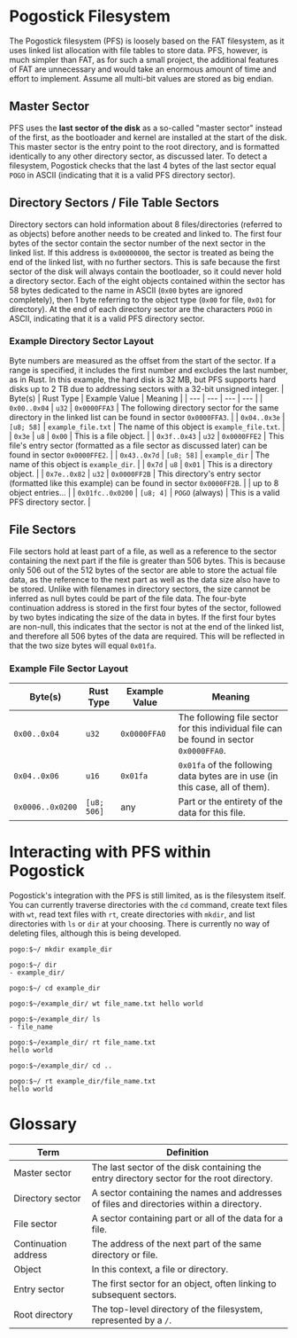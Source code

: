 # Pogostick Filesystem
The Pogostick filesystem (PFS) is loosely based on the FAT filesystem, as it uses linked list allocation with file tables to store data. PFS, however, is much simpler than FAT, as for such a small project, the additional features of FAT are unnecessary and would take an enormous amount of time and effort to implement. Assume all multi-bit values are stored as big endian.

## Master Sector
PFS uses the **last sector of the disk** as a so-called "master sector" instead of the first, as the bootloader and kernel are installed at the start of the disk. This master sector is the entry point to the root directory, and is formatted identically to any other directory sector, as discussed later. To detect a filesystem, Pogostick checks that the last 4 bytes of the last sector equal `POGO` in ASCII (indicating that it is a valid PFS directory sector).

## Directory Sectors / File Table Sectors
Directory sectors can hold information about 8 files/directories (referred to as objects) before another needs to be created and linked to. The first four bytes of the sector contain the sector number of the next sector in the linked list. If this address is `0x00000000`, the sector is treated as being the end of the linked list, with no further sectors. This is safe because the first sector of the disk will always contain the bootloader, so it could never hold a directory sector. Each of the eight objects contained within the sector has 58 bytes dedicated to the name in ASCII (`0x00` bytes are ignored completely), then 1 byte referring to the object type (`0x00` for file, `0x01` for directory). At the end of each directory sector are the characters `POGO` in ASCII, indicating that it is a valid PFS directory sector.

### Example Directory Sector Layout
Byte numbers are measured as the offset from the start of the sector. If a range is specified, it includes the first number and excludes the last number, as in Rust. In this example, the hard disk is 32 MB, but PFS supports hard disks up to 2 TB due to addressing sectors with a 32-bit unsigned integer.
| Byte(s) | Rust Type | Example Value | Meaning |
| --- | --- | --- | --- |
| `0x00..0x04` | `u32` | `0x0000FFA3` | The following directory sector for the same directory in the linked list can be found in sector `0x0000FFA3`. |
| `0x04..0x3e` | `[u8; 58]` | `example_file.txt` | The name of this object is `example_file.txt`. |
| `0x3e` | `u8` | `0x00` | This is a file object. |
| `0x3f..0x43` | `u32` | `0x0000FFE2` | This file's entry sector (formatted as a file sector as discussed later) can be found in sector `0x0000FFE2`. |
| `0x43..0x7d` | `[u8; 58]` | `example_dir` | The name of this object is `example_dir`. |
| `0x7d` | `u8` | `0x01` | This is a directory object. |
| `0x7e..0x82` | `u32` | `0x0000FF2B` | This directory's entry sector (formatted like this example) can be found in sector `0x0000FF2B`. |
| up to 8 object entries... |
| `0x01fc..0x0200` | `[u8; 4]` | `POGO` (always) | This is a valid PFS directory sector. |

## File Sectors
File sectors hold at least part of a file, as well as a reference to the sector containing the next part if the file is greater than 506 bytes. This is because only 506 out of the 512 bytes of the sector are able to store the actual file data, as the reference to the next part as well as the data size also have to be stored. Unlike with filenames in directory sectors, the size cannot be inferred as null bytes could be part of the file data. The four-byte continuation address is stored in the first four bytes of the sector, followed by two bytes indicating the size of the data in bytes. If the first four bytes are non-null, this indicates that the sector is not at the end of the linked list, and therefore all 506 bytes of the data are required. This will be reflected in that the two size bytes will equal `0x01fa`.

### Example File Sector Layout
| Byte(s) | Rust Type | Example Value | Meaning |
| --- | --- | --- | --- |
| `0x00..0x04` | `u32` | `0x0000FFA0` | The following file sector for this individual file can be found in sector `0x0000FFA0`. |
| `0x04..0x06` | `u16` | `0x01fa` | `0x01fa` of the following data bytes are in use (in this case, all of them). |
| `0x0006..0x0200` | `[u8; 506]` | any | Part or the entirety of the data for this file. |

# Interacting with PFS within Pogostick
Pogostick's integration with the PFS is still limited, as is the filesystem itself. You can currently traverse directories with the `cd` command, create text files with `wt`, read text files with `rt`, create directories with `mkdir`, and list directories with `ls` or `dir` at your choosing. There is currently no way of deleting files, although this is being developed.

```
pogo:$~/ mkdir example_dir

pogo:$~/ dir
- example_dir/

pogo:$~/ cd example_dir

pogo:$~/example_dir/ wt file_name.txt hello world

pogo:$~/example_dir/ ls
- file_name

pogo:$~/example_dir/ rt file_name.txt
hello world

pogo:$~/example_dir/ cd ..

pogo:$~/ rt example_dir/file_name.txt
hello world
```

# Glossary
| Term | Definition |
| --- | --- |
| Master sector | The last sector of the disk containing the entry directory sector for the root directory. |
| Directory sector | A sector containing the names and addresses of files and directories within a directory. |
| File sector | A sector containing part or all of the data for a file. |
| Continuation address | The address of the next part of the same directory or file. |
| Object | In this context, a file or directory. |
| Entry sector | The first sector for an object, often linking to subsequent sectors. |
| Root directory | The top-level directory of the filesystem, represented by a `/`. |